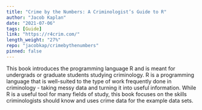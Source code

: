 ```yaml
---
title: "Crime by the Numbers: A Criminologist’s Guide to R"
author: "Jacob Kaplan"
date: "2021-07-06"
tags: [Guide]
link: "https://r4crim.com/"
length_weight: "27%"
repo: "jacobkap/crimebythenumbers"
pinned: false
---
```


This book introduces the programming language R and is meant for undergrads or graduate students studying criminology. R is a programming language that is well-suited to the type of work frequently done in criminology - taking messy data and turning it into useful information. While R is a useful tool for many fields of study, this book focuses on the skills criminologists should know and uses crime data for the example data sets.

